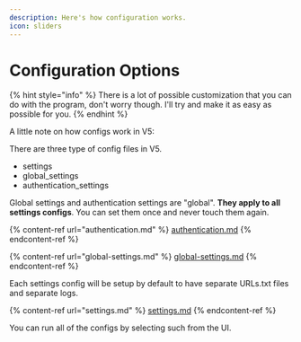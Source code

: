 ```yaml
---
description: Here's how configuration works.
icon: sliders
---
```


# Configuration Options

{% hint style="info" %}
There is a lot of possible customization that you can do with the program, don't worry though. I'll try and make it as easy as possible for you.
{% endhint %}

A little note on how configs work in V5:

There are three type of config files in V5.

* settings
* global\_settings
* authentication\_settings

Global settings and authentication settings are "global". **They apply to all settings configs**. You can set them once and never touch them again.

{% content-ref url="authentication.md" %}
[authentication.md](authentication.md)
{% endcontent-ref %}

{% content-ref url="global-settings.md" %}
[global-settings.md](global-settings.md)
{% endcontent-ref %}

Each settings config will be setup by default to have separate URLs.txt files and separate logs.

{% content-ref url="settings.md" %}
[settings.md](settings.md)
{% endcontent-ref %}

You can run all of the configs by selecting such from the UI.
